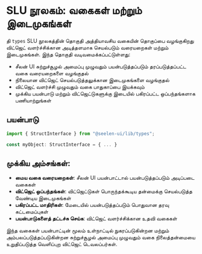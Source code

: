 # **SLU நூலகம்: வகைகள் மற்றும் இடைமுகங்கள்**

தி `types` SLU நூலகத்தின் தொகுதி அத்தியாவசிய வகையின் தொகுப்பை வழங்குகிறது 
விட்ஜெட் வளர்ச்சிக்கான அடித்தளமாக செயல்படும் வரையறைகள் மற்றும் இடைமுகங்கள். 
இந்த தொகுதி வடிவமைக்கப்பட்டுள்ளது:

* சீலன் UI சுற்றுச்சூழல் அமைப்பு முழுவதும் பயன்படுத்தப்படும் தரப்படுத்தப்பட்ட வகை வரையறைகளை வழங்குதல்
* நிலையான விட்ஜெட் செயல்படுத்தலுக்கான இடைமுகங்களை வழங்குதல்
* விட்ஜெட் வளர்ச்சி முழுவதும் வகை பாதுகாப்பை இயக்கவும்
* முக்கிய பயன்பாடு மற்றும் விட்ஜெட்டுகளுக்கு இடையில் பகிரப்பட்ட ஒப்பந்தங்களாக பணியாற்றுங்கள்

## **பயன்பாடு**

```ts
import { StructInterface } from "@seelen-ui/lib/types";

const myObject: StructInterface = { ... }
```

## **முக்கிய அம்சங்கள்:**

* **மைய வகை வரையறைகள்**: சீலன் UI பயன்பாட்டால் பயன்படுத்தப்படும் அடிப்படை வகைகள்
* **விட்ஜெட் ஒப்பந்தங்கள்**: விட்ஜெட்டுகள் பொருந்தக்கூடிய தன்மைக்கு செயல்படுத்த வேண்டிய இடைமுகங்கள்
* **பகிரப்பட்ட மாதிரிகள்**: மேடையில் பயன்படுத்தப்படும் பொதுவான தரவு கட்டமைப்புகள்
* **பயன்பாடுகளைத் தட்டச்சு செய்க**: விட்ஜெட் வளர்ச்சிக்கான உதவி வகைகள்

இந்த வகைகள் பயன்பாட்டின் மூலம் உள்நாட்டில் நுகரப்படுகின்றன மற்றும் அம்பலப்படுத்தப்படுகின்றன 
சுற்றுச்சூழல் அமைப்பு முழுவதும் வகை நிலைத்தன்மையை உறுதிப்படுத்த வெளிப்புற விட்ஜெட் டெவலப்பர்கள்.

